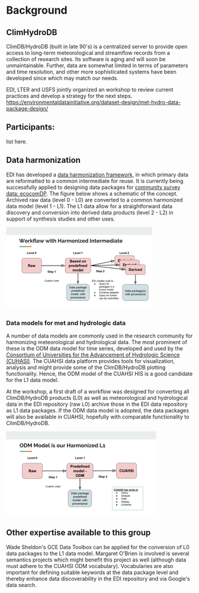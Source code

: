 # Background
## ClimHydroDB
ClimDB/HydroDB (built in late 90's) is a centralized server to provide open access to long-term meteorological and streamflow records from a collection of research sites. Its software is aging and will soon be unmaintainable. Further, data are somewhat limited in terms of parameters and time resolution, and other more sophisticated systems have been developed since which may match our needs. 

EDI, LTER and USFS jointly organized an workshop to review current practices and develop a strategy for the next steps.
https://environmentaldatainitiative.org/dataset-design/met-hydro-data-package-design/

## Participants:
list here.




## Data harmonization
EDI has developed a [data harmonization framework](https://environmentaldatainitiative.org/dataset-design/), 
in which primary data are reformatted to a common intermediate for reuse. 
It is currently being successfully applied to designing data packages for [community survey data: ecocomDP](https://github.com/EDIorg/ecocomDP). The figure below shows a schematic of the concept. Archived raw data (level 0 - L0) are converted to a common harmonized data model (level 1 - L1). The L1 data allow for a straightforward data discovery and conversion into derived data products (level 2 - L2) in support of synthesis studies and other uses. 

 ![Figure 1. General data package harmonization workflow](harmonization_procedure_general.png)


### Data models for met and hydrologic data
A number of data models are commonly used in the research community for harmonizing meteorological and hydrological data. The most prominent of these is the ODM data model for time series, developed and used by the [Consortium of Universities for the Advancement of Hydrologic Science (CUHASI)](https://cuahsi.org). The CUAHSI data platform provides tools for visualization, analysis and might provide some of the ClimDB/HydroDB plotting functionality.  Hence, the ODM model of the CUAHSI HIS is a good candidate for the L1 data model.

At the workshop, a first draft of a workflow was designed for converting all ClimDB/HydroDB products (L0) as well as meteorological and hydrological data in the EDI repository (raw L0) archive those in the EDI data repository as L1 data packages. If the ODM data model is adopted, the data packages will also be available in CUAHSI, hopefully with comparable functionality to ClimDB/HydroDB.

 ![Figure 2. Harmonization of meterological and hydrological raw data using the CUAHSI/ODM data model](harmonization_procedure_odm.png)


## Other expertise available to this group
Wade Sheldon's GCE Data Toolbox can be applied for the conversion of L0 data packages to the L1 data model. Margaret O'Brien is involved is several semantics projects which might benefit this project as well (although data must adhere to the CUAHSI ODM vocabulary). Vocabularies are also important for defining suitable keywords at the data package level and thereby enhance data discoverability in the EDI repository and via Google's data search.


